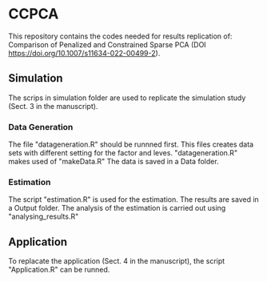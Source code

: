 # CCPCA
This repository contains the codes needed for results replication of: Comparison of Penalized and Constrained Sparse PCA (DOI
https://doi.org/10.1007/s11634-022-00499-2).
## Simulation
The scrips in simulation folder are used to replicate the simulation study (Sect. 3 in the manuscript).
### Data Generation
The file "datageneration.R" should be runnned first. This files creates data sets with different setting for the factor and leves. "datageneration.R" makes used of "makeData.R"
The data is saved in a Data folder.
### Estimation 
The script "estimation.R" is used for the estimation. The results are saved in a Output folder.
The analysis of the estimation is carried out using "analysing_results.R"
## Application
To replacate the application (Sect. 4 in the manuscript), the script "Application.R" can be runned.
